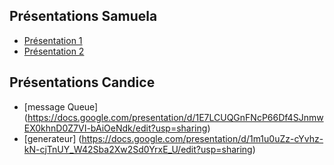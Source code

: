 ## Présentations Samuela

- [Présentation 1](https://docs.google.com/presentation/d/1XZbQ3pwkaGrJDj6mGc5J-agJrchqimRCyu11-PTvg5s/edit?usp=drive_link)
- [Présentation 2](https://docs.google.com/presentation/d/1g_MS-zJk-m2z9DEVwYnxpWPYQYoXLuh8feSCAY7nuzg/edit?usp=drive_link)

## Présentations Candice

- [message Queue] (https://docs.google.com/presentation/d/1E7LCUQGnFNcP66Df4SJnmwEX0khnD0Z7VI-bAiOeNdk/edit?usp=sharing)
- [generateur] (https://docs.google.com/presentation/d/1m1u0uZz-cYvhz-kN-cjTnUY_W42Sba2Xw2Sd0YrxE_U/edit?usp=sharing)
